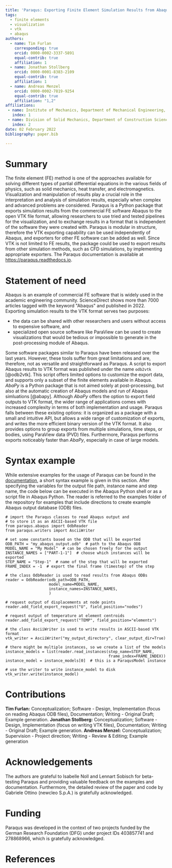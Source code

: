 ```yaml
---
title: 'Paraqus: Exporting Finite Element Simulation Results from Abaqus to VTK'
tags:
  - finite elements
  - visualization
  - vtk
  - abaqus
authors:
  - name: Tim Furlan
    corresponding: true
    orcid: 0000-0002-3337-5891
    equal-contrib: true
    affiliation: 1
  - name: Jonathan Stollberg
    orcid: 0000-0001-8383-2109
    equal-contrib: true
    affiliation: 1
  - name: Andreas Menzel
    orcid: 0000-0002-7819-9254
    equal-contrib: true
    affiliation: "1,2"
affiliations:
 - name: Institute of Mechanics, Department of Mechanical Engineering, TU Dortmund University, Leonhard-Euler-Str. 5, 44227 Dortmund, Germany
   index: 1
 - name: Division of Solid Mechanics, Department of Construction Sciences, Lund University, P.O. Box 118, SE-22100 Lund, Sweden
   index: 2
date: 02 February 2022
bibliography: paper.bib

---
```


# Summary

The finite element (FE) method is one of the approaches available for solving different types of partial differential equations in the various fields of physics, such as solid mechanics, heat transfer, and electromagnetics. Visualization and manipulation of results play a crucial role in the interpretation and analysis of simulation results, especially when complex and advanced problems are considered. Paraqus is a Python package that exports simulation results from the commercial FE software Abaqus to the open VTK file format, allowing researchers to use tried and tested pipelines for the visualization, and to exchange results in a format that is independent of the software they were created with. Paraqus is modular in structure, therefore the VTK exporting capability can be used independently of Abaqus, and exporters for other FE software can be added as well. Since VTK is not limited to FE results, the package could be used to export results from other simulation methods, such as CFD simulations, by implementing appropriate exporters. The Paraqus documentation is available at <https://paraqus.readthedocs.io>.

# Statement of need

Abaqus is an example of commercial FE software that is widely used in the academic engineering community. ScienceDirect shows more than 7000 articles tagged with the keyword "Abaqus" and published in 2022. Exporting simulation results to the VTK format serves two purposes: 

- the data can be shared with other researchers and users without access to expensive software, and 
- specialized open source software like ParaView can be used to create visualizations that would be tedious or impossible to generate in the post-processing module of Abaqus.

Some software packages similar to Paraqus have been released over the last years. However, these tools suffer from great limitations and are, therefore, not as versatile and straightforward as Paraqus. A script to export Abaqus results to VTK format was published under the name ``odb2vtk`` [@odb2vtk]. This script offers limited options to customize the export data, and supports only a subset of the finite elements available in Abaqus. *AbaPy* is a Python package that is not aimed solely at post-processing, but also at the automatic creation of Abaqus models and run of Abaqus simluations [@abapy]. Although *AbaPy* offers the option to export field outputs to VTK format, the wider range of applications comes with increased complexity in terms of both implementation and usage. Paraqus falls between these existing options: it is organized as a package with a small and intuitive API, but allows a wide range of customization of exports, and writes the more efficient binary version of the VTK format. It also provides options to group exports from multiple simulations, time steps, or bodies, using ParaView data (PVD) files. Furthermore, Paraqus performs exports noticeably faster than *AbaPy*, especially in case of large models.

# Syntax example

While extensive examples for the usage of Paraqus can be found in the [documentation](https://paraqus.readthedocs.io), a short syntax example is given in this section. After specifying the variables for the output file path, instance name and step name, the code below can be executed in the Abaqus Python shell or as a script file in Abaqus Python. The reader is referred to the examples folder of the repository for examples that include directions to create example Abaqus output database (ODB) files.

    # import the Paraqus classes to read Abaqus output and
    # to store it as an ASCII-based VTK file
    from paraqus.abaqus import OdbReader
    from paraqus.writers import AsciiWriter

    # set some constants based on the ODB that will be exported
    ODB_PATH = "my_abaqus_output.odb"  # path to the Abaqus ODB
    MODEL_NAME = "My Model"  # can be chosen freely for the output
    INSTANCE_NAMES = ["PART-1-1"]  # choose which instances will be exported
    STEP_NAME = "Step-1"  # name of the step that will be exported
    FRAME_INDEX = -1  # export the final frame (timestep) of the step

    # the class OdbReader is used to read results from Abaqus ODBs
    reader = OdbReader(odb_path=ODB_PATH,
                       model_name=MODEL_NAME,
                       instance_names=INSTANCE_NAMES,
                       )

    # request output of displacements at node points
    reader.add_field_export_request("U", field_position="nodes")
    
    # request output of temperature at element centroids
    reader.add_field_export_request("TEMP", field_position="elements")

    # the class AsciiWriter is used to write results in ASCII-based VTK format
    vtk_writer = AsciiWriter("my_output_directory", clear_output_dir=True)

    # there might be multiple instances, so we create a list of the models
    instance_models = list(reader.read_instances(step_name=STEP_NAME,
                                                 frame_index=FRAME_INDEX))
    instance_model = instance_models[0]  # this is a ParaqusModel instance

    # use the writer to write instance_model to disk
    vtk_writer.write(instance_model)


# Contributions

**Tim Furlan:** Conceptualization; Software - Design, Implementation (focus on reading Abaqus ODB files), Documentation; Writing - Original Draft; Example generation. **Jonathan Stollberg:** Conceptualization; Software - Design, Implementation (focus on writing VTK files), Documentation; Writing - Original Draft; Example generation. **Andreas Menzel:** Conceptualization; Supervision - Project direction; Writing - Review & Editing; Example generation

# Acknowledgements

The authors are grateful to Isabelle Noll and Lennart Sobisch for beta-testing Paraqus and providing valuable feedback on the examples and documentation. Furthermore, the detailed review of the paper and code by Gabriele Ottino (newcleo S.p.A.) is gratefully acknowledged.

# Funding

Paraqus was developed in the context of two projects funded by the German Research Foundation (DFG) under project IDs 403857741 and 278868966, which is gratefully acknowledged.

# References


